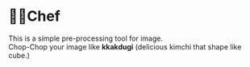 # 🧑‍🍳Chef

This is a simple pre-processing tool for image. \
Chop-Chop your image like **kkakdugi** (delicious kimchi that shape like cube.)